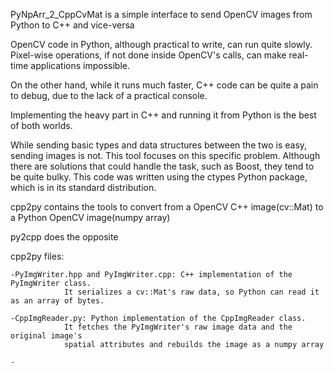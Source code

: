 PyNpArr_2_CppCvMat is a simple interface to send OpenCV images from Python to C++ and vice-versa

OpenCV code in Python, although practical to write, can run quite slowly. Pixel-wise operations, if not done inside OpenCV's calls, can make real-time applications impossible.

On the other hand, while it runs much faster, C++ code can be quite a pain to debug, due to the lack of a practical console.

Implementing the heavy part in C++ and running it from Python is the best of both worlds.

While sending basic types and data structures between the two is easy, sending images is not. This tool focuses on this specific problem. Although there are solutions that could handle the task, such as Boost, they tend to be quite bulky. This code was written using the ctypes Python package, which is in its standard distribution.


cpp2py contains the tools to convert from a OpenCV C++ image(cv::Mat) to a Python OpenCV image(numpy array)

py2cpp does the opposite


cpp2py files:

    -PyImgWriter.hpp and PyImgWriter.cpp: C++ implementation of the PyImgWriter class.
                It serializes a cv::Mat's raw data, so Python can read it as an array of bytes.
                
    -CppImgReader.py: Python implementation of the CppImgReader class.
                It fetches the PyImgWriter's raw image data and the original image's
                spatial attributes and rebuilds the image as a numpy array
                
    -
